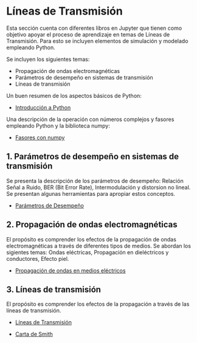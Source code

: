 # Líneas de Transmisión

Esta sección cuenta con diferentes libros en Jupyter que tienen como objetivo apoyar el proceso de aprendizaje en temas de Líneas de Transmisión. Para esto se incluyen elementos de simulación y modelado empleando Python.

Se incluyen los siguientes temas:
- Propagación de ondas electromagnéticas
- Parámetros de desempeño en sistemas de transmisión
- Líneas de transmisión

Un buen resumen de los aspectos básicos de Python: <br>

- [Introducción a Python](https://colab.research.google.com/github/FerneyOAmaya/DataLiteracy/blob/master/0_Python.ipynb)

Una descripción de la operación con números complejos y fasores empleando Python y la biblioteca numpy: <br>

- [Fasores con numpy](https://colab.research.google.com/github/FerneyOAmaya/TransmissionLines/blob/master/Fasores.ipynb)

## 1. Parámetros de desempeño en sistemas de transmisión

Se presenta la descripción de los parámetros de desempeño: Relación Señal a Ruido, BER (Bit Error Rate), Intermodulación y distorsion no lineal. 
Se presentan algunas herramientas para apropiar estos conceptos.

- [Parámetros de Desempeño](https://colab.research.google.com/github/FerneyOAmaya/TransmissionLines/blob/master/ParametrosDesempeño.ipynb)

## 2. Propagación de ondas electromagnéticas

El propósito es comprender los efectos de la propagación de ondas electromagnéticas a través de diferentes tipos de medios. 
Se abordan los sigientes temas: Ondas eléctricas, Propagación en dieléctricos y conductores, Efecto piel.

- [Propagación de ondas en medios eléctricos](https://colab.research.google.com/github/FerneyOAmaya/TransmissionLines/blob/master/PropagacionOndasMedios.ipynb)

## 3. Líneas de transmisión

El propósito es comprender los efectos de la propagación a través de las líneas de transmisión.

- [Líneas de Transmisión](https://colab.research.google.com/github/FerneyOAmaya/TransmissionLines/blob/master/LineasTransmision.ipynb)

- [Carta de Smith](https://colab.research.google.com/github/FerneyOAmaya/TransmissionLines/blob/master/Smith.ipynb)